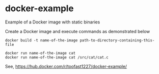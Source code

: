 # docker-example
Example of a Docker image with static binaries


Create a Docker image and execute commands as demonstrated below

```
docker build -t name-of-the-image path-to-directory-containing-this-file

docker run name-of-the-image cat
docker run name-of-the-image cat /src/cat/cat.c
```

See, https://hub.docker.com/r/toofast1227/docker-example/
